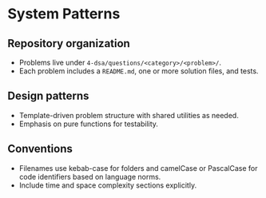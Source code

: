 # System Patterns

## Repository organization
- Problems live under `4-dsa/questions/<category>/<problem>/`.
- Each problem includes a `README.md`, one or more solution files, and tests.

## Design patterns
- Template-driven problem structure with shared utilities as needed.
- Emphasis on pure functions for testability.

## Conventions
- Filenames use kebab-case for folders and camelCase or PascalCase for code identifiers based on language norms.
- Include time and space complexity sections explicitly.





